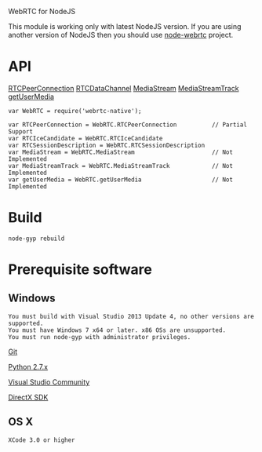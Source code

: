 WebRTC for NodeJS

This module is working only with latest NodeJS version. 
If you are using another version of NodeJS then you should use [node-webrtc](https://github.com/js-platform/node-webrtc) project.

# API

[RTCPeerConnection](https://developer.mozilla.org/en-US/docs/Web/API/RTCPeerConnection)
[RTCDataChannel](https://developer.mozilla.org/en-US/docs/Web/API/RTCDataChannel)
[MediaStream](https://developer.mozilla.org/en-US/docs/Web/API/MediaStream)
[MediaStreamTrack](https://developer.mozilla.org/en-US/docs/Web/API/MediaStreamTrack)
[getUserMedia](https://developer.mozilla.org/en-US/docs/Web/API/Navigator/getUserMedia)

````
var WebRTC = require('webrtc-native');

var RTCPeerConnection = WebRTC.RTCPeerConnection          // Partial Support
var RTCIceCandidate = WebRTC.RTCIceCandidate              
var RTCSessionDescription = WebRTC.RTCSessionDescription
var MediaStream = WebRTC.MediaStream                      // Not Implemented
var MediaStreamTrack = WebRTC.MediaStreamTrack            // Not Implemented
var getUserMedia = WebRTC.getUserMedia                    // Not Implemented
````

# Build

````
node-gyp rebuild
````

# Prerequisite software
## Windows

````
You must build with Visual Studio 2013 Update 4, no other versions are supported.
You must have Windows 7 x64 or later. x86 OSs are unsupported.
You must run node-gyp with administrator privileges.
````
[Git](http://git-scm.com/)

[Python 2.7.x](https://www.python.org/downloads/)

[Visual Studio Community](https://www.visualstudio.com/products/visual-studio-community-vs)

[DirectX SDK](https://www.microsoft.com/en-us/download/details.aspx?id=6812)

## OS X
````
XCode 3.0 or higher
````
